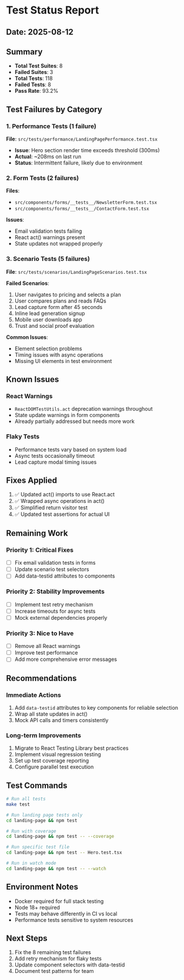 # Test Status Report

## Date: 2025-08-12

## Summary
- **Total Test Suites**: 8
- **Failed Suites**: 3
- **Total Tests**: 118
- **Failed Tests**: 8
- **Pass Rate**: 93.2%

## Test Failures by Category

### 1. Performance Tests (1 failure)
**File**: `src/tests/performance/LandingPagePerformance.test.tsx`
- **Issue**: Hero section render time exceeds threshold (300ms)
- **Actual**: ~208ms on last run
- **Status**: Intermittent failure, likely due to environment

### 2. Form Tests (2 failures)
**Files**: 
- `src/components/forms/__tests__/NewsletterForm.test.tsx`
- `src/components/forms/__tests__/ContactForm.test.tsx`

**Issues**:
- Email validation tests failing
- React act() warnings present
- State updates not wrapped properly

### 3. Scenario Tests (5 failures)
**File**: `src/tests/scenarios/LandingPageScenarios.test.tsx`

**Failed Scenarios**:
1. User navigates to pricing and selects a plan
2. User compares plans and reads FAQs
3. Lead capture form after 45 seconds
4. Inline lead generation signup
5. Mobile user downloads app
6. Trust and social proof evaluation

**Common Issues**:
- Element selection problems
- Timing issues with async operations
- Missing UI elements in test environment

## Known Issues

### React Warnings
- `ReactDOMTestUtils.act` deprecation warnings throughout
- State update warnings in form components
- Already partially addressed but needs more work

### Flaky Tests
- Performance tests vary based on system load
- Async tests occasionally timeout
- Lead capture modal timing issues

## Fixes Applied
1. ✅ Updated act() imports to use React.act
2. ✅ Wrapped async operations in act()
3. ✅ Simplified return visitor test
4. ✅ Updated test assertions for actual UI

## Remaining Work

### Priority 1: Critical Fixes
- [ ] Fix email validation tests in forms
- [ ] Update scenario test selectors
- [ ] Add data-testid attributes to components

### Priority 2: Stability Improvements
- [ ] Implement test retry mechanism
- [ ] Increase timeouts for async tests
- [ ] Mock external dependencies properly

### Priority 3: Nice to Have
- [ ] Remove all React warnings
- [ ] Improve test performance
- [ ] Add more comprehensive error messages

## Recommendations

### Immediate Actions
1. Add `data-testid` attributes to key components for reliable selection
2. Wrap all state updates in act() 
3. Mock API calls and timers consistently

### Long-term Improvements
1. Migrate to React Testing Library best practices
2. Implement visual regression testing
3. Set up test coverage reporting
4. Configure parallel test execution

## Test Commands
```bash
# Run all tests
make test

# Run landing page tests only
cd landing-page && npm test

# Run with coverage
cd landing-page && npm test -- --coverage

# Run specific test file
cd landing-page && npm test -- Hero.test.tsx

# Run in watch mode
cd landing-page && npm test -- --watch
```

## Environment Notes
- Docker required for full stack testing
- Node 18+ required
- Tests may behave differently in CI vs local
- Performance tests sensitive to system resources

## Next Steps
1. Fix the 8 remaining test failures
2. Add retry mechanism for flaky tests
3. Update component selectors with data-testid
4. Document test patterns for team